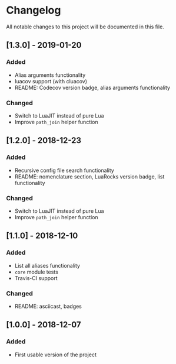 # Changelog
All notable changes to this project will be documented in this file.

## [1.3.0] - 2019-01-20
### Added
- Alias arguments functionality
- luacov support (with cluacov)
- README: Codecov version badge, alias arguments functionality

### Changed
- Switch to LuaJIT instead of pure Lua
- Improve `path_join` helper function

## [1.2.0] - 2018-12-23
### Added
- Recursive config file search functionality
- README: nomenclature section, LuaRocks version badge, list functionality

### Changed
- Switch to LuaJIT instead of pure Lua
- Improve `path_join` helper function

## [1.1.0] - 2018-12-10
### Added
- List all aliases functionality
- `core` module tests
- Travis-CI support

### Changed
- README: asciicast, badges

## [1.0.0] - 2018-12-07
### Added
- First usable version of the project

